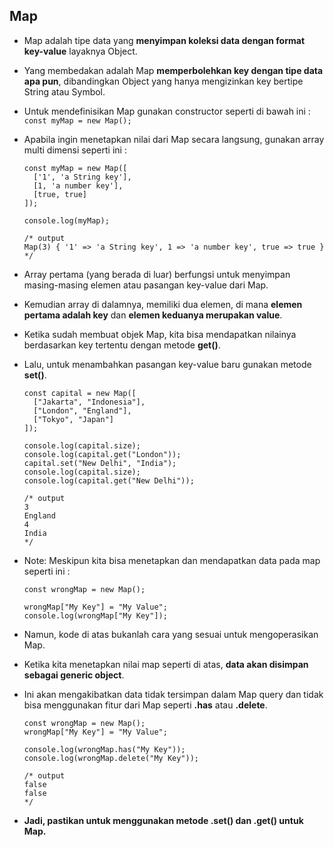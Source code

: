 ## Map

- Map adalah tipe data yang **menyimpan koleksi data dengan format key-value** layaknya Object.
- Yang membedakan adalah Map **memperbolehkan key dengan tipe data apa pun**, dibandingkan Object yang hanya mengizinkan key bertipe String atau Symbol.
- Untuk mendefinisikan Map gunakan constructor seperti di bawah ini :
  `const myMap = new Map();`
- Apabila ingin menetapkan nilai dari Map secara langsung, gunakan array multi dimensi seperti ini :

  ```
  const myMap = new Map([
    ['1', 'a String key'],
    [1, 'a number key'],
    [true, true]
  ]);

  console.log(myMap);

  /* output
  Map(3) { '1' => 'a String key', 1 => 'a number key', true => true }
  */
  ```

- Array pertama (yang berada di luar) berfungsi untuk menyimpan masing-masing elemen atau pasangan key-value dari Map.
- Kemudian array di dalamnya, memiliki dua elemen, di mana **elemen pertama adalah key** dan **elemen keduanya merupakan value**.
- Ketika sudah membuat objek Map, kita bisa mendapatkan nilainya berdasarkan key tertentu dengan metode **get()**.
- Lalu, untuk menambahkan pasangan key-value baru gunakan metode **set()**.

  ```
  const capital = new Map([
    ["Jakarta", "Indonesia"],
    ["London", "England"],
    ["Tokyo", "Japan"]
  ]);

  console.log(capital.size);
  console.log(capital.get("London"));
  capital.set("New Delhi", "India");
  console.log(capital.size);
  console.log(capital.get("New Delhi"));

  /* output
  3
  England
  4
  India
  */
  ```

- Note: Meskipun kita bisa menetapkan dan mendapatkan data pada map seperti ini :

  ```
  const wrongMap = new Map();

  wrongMap["My Key"] = "My Value";
  console.log(wrongMap["My Key"]);
  ```

- Namun, kode di atas bukanlah cara yang sesuai untuk mengoperasikan Map.
- Ketika kita menetapkan nilai map seperti di atas, **data akan disimpan sebagai generic object**.
- Ini akan mengakibatkan data tidak tersimpan dalam Map query dan tidak bisa menggunakan fitur dari Map seperti **.has** atau **.delete**.

  ```
  const wrongMap = new Map();
  wrongMap["My Key"] = "My Value";

  console.log(wrongMap.has("My Key"));
  console.log(wrongMap.delete("My Key"));

  /* output
  false
  false
  */
  ```

- **Jadi, pastikan untuk menggunakan metode .set() dan .get() untuk Map.**
